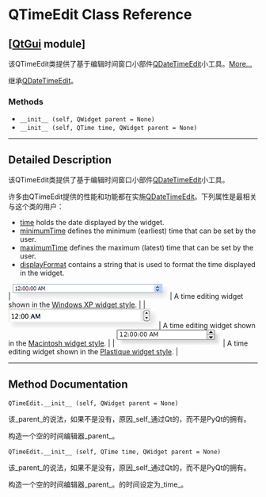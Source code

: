 # QTimeEdit Class Reference

## [[QtGui](index.htm) module]

该QTimeEdit类提供了基于编辑时间窗口小部件[QDateTimeEdit](qdatetimeedit.html)小工具。[More...](#details)

继承[QDateTimeEdit](qdatetimeedit.html)。

### Methods

*   `__init__ (self, QWidget parent = None)`
*   `__init__ (self, QTime time, QWidget parent = None)`

* * *

## Detailed Description

该QTimeEdit类提供了基于编辑时间窗口小部件[QDateTimeEdit](qdatetimeedit.html)小工具。

许多由QTimeEdit提供的性能和功能都在实施[QDateTimeEdit](qdatetimeedit.html)。下列属性是最相关与这个类的用户：

*   [time](qdatetimeedit.html#time-prop) holds the date displayed by the widget.
*   [minimumTime](qdatetimeedit.html#minimumTime-prop) defines the minimum (earliest) time that can be set by the user.
*   [maximumTime](qdatetimeedit.html#maximumTime-prop) defines the maximum (latest) time that can be set by the user.
*   [displayFormat](qdatetimeedit.html#displayFormat-prop) contains a string that is used to format the time displayed in the widget.

| ![Screenshot of a Windows XP style time editing widget](img/windowsxp-timeedit.png) | A time editing widget shown in the [Windows XP widget style](index.htm). |
| ![Screenshot of a Macintosh style time editing widget](img/macintosh-timeedit.png) | A time editing widget shown in the [Macintosh widget style](index.htm). |
| ![Screenshot of a Plastique style time editing widget](img/plastique-timeedit.png) | A time editing widget shown in the [Plastique widget style](index.htm). |

* * *

## Method Documentation

```
QTimeEdit.__init__ (self, QWidget parent = None)
```

该_parent_的说法，如果不是没有，原因_self_通过Qt的，而不是PyQt的拥有。

构造一个空的时间编辑器_parent_。

```
QTimeEdit.__init__ (self, QTime time, QWidget parent = None)
```

该_parent_的说法，如果不是没有，原因_self_通过Qt的，而不是PyQt的拥有。

构造一个空的时间编辑器_parent_。的时间设定为_time_。